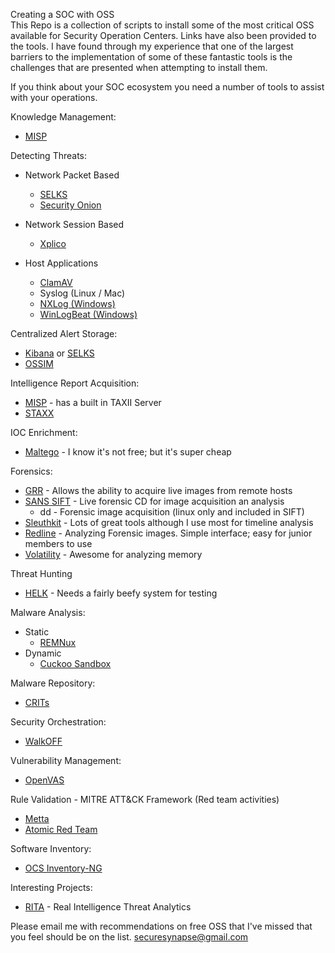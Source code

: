 Creating a SOC with OSS<br>
This Repo is a collection of scripts to install some of the most critical OSS available for Security Operation Centers. Links have also been provided to the tools. I have found through my experience that one of the largest barriers to the implementation of some of these fantastic tools is the challenges that are presented when attempting to install them.

If you think about your SOC ecosystem you need a number of tools to assist with your operations.  

Knowledge Management:
- <a href="https://github.com/MISP/MISP">MISP</a>

Detecting Threats:
- Network Packet Based
  - <a href="https://www.stamus-networks.com/open-source/">SELKS</a>
  - <a href="https://securityonion.net/">Security Onion</a>

- Network Session Based
  - <A href="https://www.xplico.org/">Xplico</a>

- Host Applications
  - <a href="https://www.clamav.net/">ClamAV</a>
  - Syslog (Linux / Mac)
  - <a href="https://nxlog.co/">NXLog (Windows)</a>
  - <a href="https://www.elastic.co/downloads/beats/winlogbeat">WinLogBeat (Windows)</a>

Centralized Alert Storage:
- <a href="https://www.elastic.co/products/kibana">Kibana</a> or <a href="https://www.stamus-networks.com/open-source/">SELKS</a>
- <a href="https://www.alienvault.com/products/ossim">OSSIM</a>

Intelligence Report Acquisition:
- <a href="http://www.misp-project.org/">MISP</a> - has a built in TAXII Server 
- <a href="https://www.anomali.com/platform/staxx">STAXX</a>

IOC Enrichment:
- <A href="https://www.paterva.com/web7/">Maltego</a> - I know it's not free; but it's super cheap

Forensics:
- <a href="https://github.com/google/grr">GRR</a> - Allows the ability to acquire live images from remote hosts
- <a href="https://digital-forensics.sans.org/community/downloads">SANS SIFT</a> - Live forensic CD for image acquisition an analysis
  - dd - Forensic image acquisition (linux only and included in SIFT)
- <a href="http://www.sleuthkit.org/">Sleuthkit</a> - Lots of great tools although I use most for timeline analysis
- <a href="https://www.fireeye.com/services/freeware/redline.html">Redline</a> - Analyzing Forensic images. Simple interface; easy for junior members to use
- <a href="https://www.volatilityfoundation.org/">Volatility</a> - Awesome for analyzing memory

Threat Hunting
- <a href="https://github.com/Cyb3rWard0g/HELK">HELK</a> - Needs a fairly beefy system for testing 

Malware Analysis:
- Static
  - <a href="https://remnux.org/">REMNux</a>
- Dynamic
  - <a href="https://cuckoosandbox.org/">Cuckoo Sandbox</a>
  
Malware Repository:
- <a href="https://crits.github.io/">CRITs</a>

Security Orchestration:
- <a href="https://github.com/nsacyber/WALKOFF">WalkOFF</a>

Vulnerability Management:
- <a href="http://www.openvas.org/">OpenVAS</a>

Rule Validation - MITRE ATT&CK Framework (Red team activities)
- <a href="https://github.com/uber-common/metta">Metta</a>
- <a href="https://github.com/redcanaryco/atomic-red-team">Atomic Red Team</a>

Software Inventory:
- <a href="https://www.ocsinventory-ng.org/">OCS Inventory-NG</a>

Interesting Projects:
- <a href="https://github.com/activecm/rita">RITA</a> - Real Intelligence Threat Analytics


Please email me with recommendations on free OSS that I've missed that you feel should be on the list. securesynapse@gmail.com
